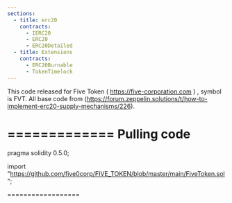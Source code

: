 ```yaml
---
sections:
  - title: erc20
    contracts:
      - IERC20
      - ERC20
      - ERC20Detailed
  - title: Extensions
    contracts:
      - ERC20Burnable
      - TokenTimelock
---
```


This code released for Five Token ( https://five-corporation.com ) , symbol is FVT.
All base code from (https://forum.zeppelin.solutions/t/how-to-implement-erc20-supply-mechanisms/226).


=============
Pulling code
=============

pragma solidity 0.5.0;

import "https://github.com/five0corp/FIVE_TOKEN/blob/master/main/FiveToken.sol";

==================